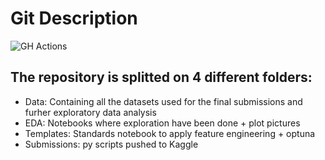 # Git Description
![GH Actions](https://github.com/ramp-kits/bike_counters/actions/workflows/main.yml/badge.svg)

## The repository is splitted on 4 different folders:
 - Data: Containing all the datasets used for the final submissions and furher exploratory data analysis
 - EDA: Notebooks where exploration have been done + plot pictures 
 - Templates: Standards notebook to apply feature engineering + optuna
 - Submissions: py scripts pushed to Kaggle


